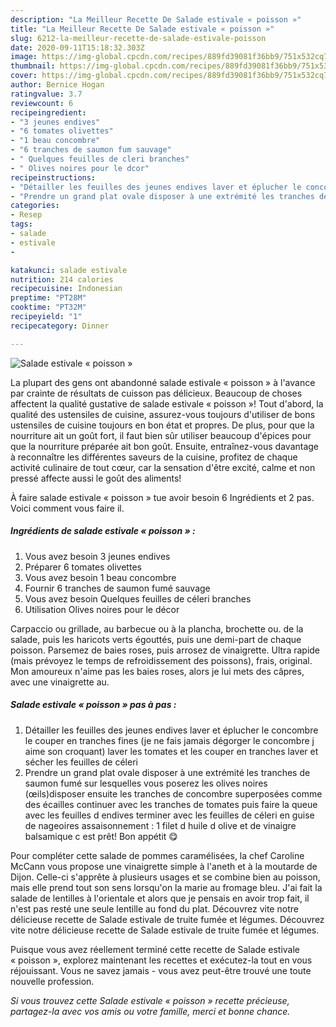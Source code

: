 ```yaml
---
description: "La Meilleur Recette De Salade estivale « poisson »"
title: "La Meilleur Recette De Salade estivale « poisson »"
slug: 6212-la-meilleur-recette-de-salade-estivale-poisson
date: 2020-09-11T15:18:32.303Z
image: https://img-global.cpcdn.com/recipes/889fd39081f36bb9/751x532cq70/salade-estivale-poisson-photo-principale-de-la-recette.jpg
thumbnail: https://img-global.cpcdn.com/recipes/889fd39081f36bb9/751x532cq70/salade-estivale-poisson-photo-principale-de-la-recette.jpg
cover: https://img-global.cpcdn.com/recipes/889fd39081f36bb9/751x532cq70/salade-estivale-poisson-photo-principale-de-la-recette.jpg
author: Bernice Hogan
ratingvalue: 3.7
reviewcount: 6
recipeingredient:
- "3 jeunes endives"
- "6 tomates olivettes"
- "1 beau concombre"
- "6 tranches de saumon fum sauvage"
- " Quelques feuilles de cleri branches"
- " Olives noires pour le dcor"
recipeinstructions:
- "Détailler les feuilles des jeunes endives laver et éplucher le concombre le couper en tranches fines (je ne fais jamais dégorger le concombre j aime son croquant) laver les tomates et les couper en tranches laver et sécher les feuilles de céleri"
- "Prendre un grand plat ovale disposer à une extrémité les tranches de saumon fumé sur lesquelles vous poserez les olives noires (œils)disposer ensuite les tranches de concombre superposées comme des écailles continuer avec les tranches de tomates puis faire la queue avec les feuilles d endives terminer avec les feuilles de céleri en guise de nageoires assaisonnement : 1 filet d huile d olive et de vinaigre balsamique c est prêt! Bon appétit 😋"
categories:
- Resep
tags:
- salade
- estivale
- 

katakunci: salade estivale  
nutrition: 214 calories
recipecuisine: Indonesian
preptime: "PT28M"
cooktime: "PT32M"
recipeyield: "1"
recipecategory: Dinner

---
```



![Salade estivale « poisson »](https://img-global.cpcdn.com/recipes/889fd39081f36bb9/751x532cq70/salade-estivale-poisson-photo-principale-de-la-recette.jpg)

La plupart des gens ont abandonné salade estivale « poisson » à l'avance par crainte de résultats de cuisson pas délicieux. Beaucoup de choses affectent la qualité gustative de salade estivale « poisson »! Tout d'abord, la qualité des ustensiles de cuisine, assurez-vous toujours d'utiliser de bons ustensiles de cuisine toujours en bon état et propres. De plus, pour que la nourriture ait un goût fort, il faut bien sûr utiliser beaucoup d'épices pour que la nourriture préparée ait bon goût. Ensuite, entraînez-vous davantage à reconnaître les différentes saveurs de la cuisine, profitez de chaque activité culinaire de tout cœur, car la sensation d'être excité, calme et non pressé affecte aussi le goût des aliments!

<!--inarticleads1-->

À faire salade estivale « poisson » tue avoir besoin 6 Ingrédients et 2 pas. Voici comment vous faire il.

##### Ingrédients de salade estivale « poisson » :

1. Vous avez besoin 3 jeunes endives
1. Préparer 6 tomates olivettes
1. Vous avez besoin 1 beau concombre
1. Fournir 6 tranches de saumon fumé sauvage
1. Vous avez besoin  Quelques feuilles de céleri branches
1. Utilisation  Olives noires pour le décor


Carpaccio ou grillade, au barbecue ou à la plancha, brochette ou. de la salade, puis les haricots verts égouttés, puis une demi-part de chaque poisson. Parsemez de baies roses, puis arrosez de vinaigrette. Ultra rapide (mais prévoyez le temps de refroidissement des poissons), frais, original. Mon amoureux n&#39;aime pas les baies roses, alors je lui mets des câpres, avec une vinaigrette au. 

<!--inarticleads2-->

##### Salade estivale « poisson » pas à pas :

1. Détailler les feuilles des jeunes endives laver et éplucher le concombre le couper en tranches fines (je ne fais jamais dégorger le concombre j aime son croquant) laver les tomates et les couper en tranches laver et sécher les feuilles de céleri
1. Prendre un grand plat ovale disposer à une extrémité les tranches de saumon fumé sur lesquelles vous poserez les olives noires (œils)disposer ensuite les tranches de concombre superposées comme des écailles continuer avec les tranches de tomates puis faire la queue avec les feuilles d endives terminer avec les feuilles de céleri en guise de nageoires assaisonnement : 1 filet d huile d olive et de vinaigre balsamique c est prêt! Bon appétit 😋


Pour compléter cette salade de pommes caramélisées, la chef Caroline McCann vous propose une vinaigrette simple à l&#39;aneth et à la moutarde de Dijon. Celle-ci s&#39;apprête à plusieurs usages et se combine bien au poisson, mais elle prend tout son sens lorsqu&#39;on la marie au fromage bleu. J&#39;ai fait la salade de lentilles à l&#39;orientale et alors que je pensais en avoir trop fait, il n&#39;est pas resté une seule lentille au fond du plat. Découvrez vite notre délicieuse recette de Salade estivale de truite fumée et légumes. Découvrez vite notre délicieuse recette de Salade estivale de truite fumée et légumes. 

<!--inarticleads1-->

<p>
Puisque vous avez réellement terminé cette recette de Salade estivale « poisson », explorez maintenant les recettes et exécutez-la tout en vous réjouissant. Vous ne savez jamais - vous avez peut-être trouvé une toute nouvelle profession.
</p>

<p>
<i>Si vous trouvez cette Salade estivale « poisson » recette précieuse, partagez-la avec vos amis ou votre famille, merci et bonne chance.</i>
</p>
